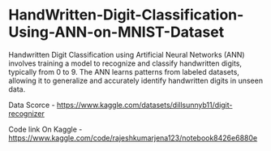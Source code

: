 # HandWritten-Digit-Classification-Using-ANN-on-MNIST-Dataset

Handwritten Digit Classification using Artificial Neural Networks (ANN) involves training a model to recognize and classify handwritten digits, typically from 0 to 9. The ANN learns patterns from labeled datasets, allowing it to generalize and accurately identify handwritten digits in unseen data.


Data Scorce - https://www.kaggle.com/datasets/dillsunnyb11/digit-recognizer

Code link On Kaggle - https://www.kaggle.com/code/rajeshkumarjena123/notebook8426e6880e
